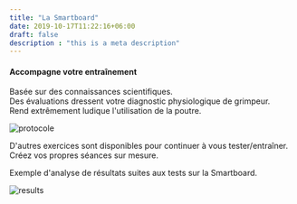 ```yaml
---
title: "La Smartboard"
date: 2019-10-17T11:22:16+06:00
draft: false
description : "this is a meta description"
---
```


#### Accompagne votre entraînement

Basée sur des connaissances scientifiques.  
Des évaluations dressent votre diagnostic physiologique de grimpeur.  
Rend extrêmement ludique l'utilisation de la poutre. 

<img src="/images/protocole_example.png" alt="protocole" class="img-fluid">

D'autres exercices sont disponibles pour continuer à vous tester/entraîner.  
Créez vos propres séances sur mesure.  

Exemple d'analyse de résultats suites aux tests sur la Smartboard.

<img src="/images/results_smartboard.png" alt="results" class="img-fluid">
